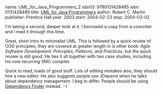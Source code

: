 name: UML_for_Java_Programmers_2
isbn13: 9780131428485
isbn: 0131428489
title: [UML for Java Programmers](http://amzn.com/0131428489)
author: Robert C. Martin
publisher: Prentice Hall
year: 2003
start: 2004-02-23
stop: 2004-03-02

I'm taking a second, deeper look at it.  I borrowed a copy from
a coworker and I read it through this time.

Great, short intro to minimalist UML.  This is followed by a quick review of OOD
principles; they are covered at greater length in is other book:
_Agile Software Development: Principles, Patterns, and Practices_, but the quick
review is still good.  He ties it all together with two case studies, including
his now recurring SMC compiler.

Quick to read, loads of good stuff.  Lots of editing mistakes also, they should
hire a new editor.  He also suggests people use JDepend when he talks about
dependency management.  I beg to differ.  People should be using
[Dependency Finder](https://dependencyfinder.jeantessier.com/) instead.  :-)
